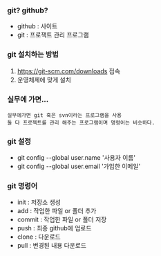 ### git? github?
- github : 사이트
- git : 프로잭트 관리 프로그램

### git 설치하는 방법
1. https://git-scm.com/downloads 접속
2. 운영체제에 맞게 설치

### 실무에 가면... 
    실무에가면 git 혹은 svn이라는 프로그램을 사용
    둘 다 프로젝트를 관리 해주는 프로그램이며 명령어는 비슷하다.


### git 설정
- git config --global user.name '사용자 이름'
- git config --global user.email '가입한 이메일'


### git 명령어
- init : 저장소 생성
- add : 작업한 파일 or 폴더 추가
- commit : 작업한 파일 or 폴더 저장
- push : 최종 github에 업로드
- clone : 다운로드
- pull : 변경된 내용 다운로드